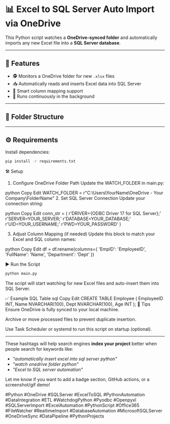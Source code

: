# 📊 Excel to SQL Server Auto Import via OneDrive

This Python script watches a **OneDrive-synced folder** and automatically imports any new Excel file into a **SQL Server database**.

---

## 🔧 Features

- 🕵️ Monitors a OneDrive folder for new `.xlsx` files
- 📥 Automatically reads and inserts Excel data into SQL Server
- 🧠 Smart column mapping support
- 🔁 Runs continuously in the background

---

## 📁 Folder Structure


---

## ⚙️ Requirements

Install dependencies:

```bash
pip install -r requirements.txt
```

🛠️ Setup
1. Configure OneDrive Folder Path
Update the WATCH_FOLDER in main.py:

python
Copy
Edit
WATCH_FOLDER = r"C:\Users\YourName\OneDrive - Your Company\FolderName"
2. Set SQL Server Connection
Update your connection string:

python
Copy
Edit
conn_str = (
    r'DRIVER={ODBC Driver 17 for SQL Server};'
    r'SERVER=YOUR_SERVER;'
    r'DATABASE=YOUR_DATABASE;'
    r'UID=YOUR_USERNAME;'
    r'PWD=YOUR_PASSWORD'
)


3. Adjust Column Mapping (if needed)
Update this block to match your Excel and SQL column names:

python
Copy
Edit
df = df.rename(columns={
    'EmpID': 'EmployeeID',
    'FullName': 'Name',
    'Department': 'Dept'
})


▶️ Run the Script


```bash
python main.py
```

The script will start watching for new Excel files and auto-insert them into SQL Server.

✅ Example SQL Table
sql
Copy
Edit
CREATE TABLE Employee (
    EmployeeID INT,
    Name NVARCHAR(100),
    Dept NVARCHAR(100),
    Age INT
);
📌 Tips
Ensure OneDrive is fully synced to your local machine.

Archive or move processed files to prevent duplicate insertion.

Use Task Scheduler or systemd to run this script on startup (optional).

---

These hashtags will help search engines **index your project** better when people search for keywords like:

- *"automatically insert excel into sql server python"*
- *"watch onedrive folder python"*
- *"Excel to SQL server automation"*

Let me know if you want to add a badge section, GitHub actions, or a screenshot/gif demo!


#Python #OneDrive #SQLServer #ExcelToSQL #PythonAutomation #DataIntegration
#ETL #WatchdogPython #Pyodbc #Openpyxl #SQLServerImport #ExcelAutomation
#PythonScript #Office365 #FileWatcher #RealtimeImport #DatabaseAutomation
#MicrosoftSQLServer #OneDriveSync #DataPipeline #PythonProjects
